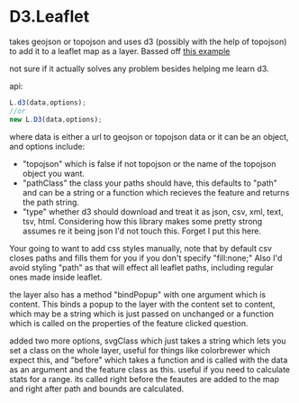 D3.Leaflet
===
takes geojson or topojson and uses d3 (possibly with the help of topojson) to add it to a leaflet map as a layer. Bassed off [this example](http://bost.ocks.org/mike/leaflet/)

not sure if it actually solves any problem besides helping me learn d3.

api:

```js
L.d3(data,options);
//or
new L.D3(data,options);
```

where data is either a url to geojson or topojson data or it can be an object, and options include:

* "topojson" which is false if not topojson or the name of the topojson object you want.
* "pathClass" the class your paths should have, this defaults to "path" and can be a string or a function which recieves the feature and returns the path string.
* "type" whether d3 should download and treat it as json, csv, xml, text, tsv, html.  Considering how this library makes some pretty strong assumes re it being json I'd not touch this.  Forget I put this here. 

Your going to want to add css styles manually, note that by default csv closes paths and fills them for you if you don't specify "fill:none;" Also I'd avoid styling "path" as that will effect all leaflet paths, including regular ones made inside leaflet. 

the layer also has a method "bindPopup" with one argument which is content.  This binds a popup to the layer with the content set to content, which may be a string which is just passed on unchanged or a function which is called on the properties of the feature clicked question. 

added two more options, svgClass which just takes a string which lets you set a class on the whole layer, useful for things like colorbrewer which expect this, and "before" which takes a function and is called with the data as an argument and the feature class as this. useful if you need to calculate stats for a range. its called right before the feautes are added to the map and right after path and bounds are calculated. 
